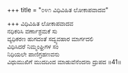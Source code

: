 +++
title = "೦೪೧ ವಿಧಿವಿಹಿತ ಲೋಕಾಪವಾದವ"

+++
ವಿಧಿವಿಹಿತ ಲೋಕಾಪವಾದವ  
ನಧಿಕರಿಸಿ ವರ್ಣಾಶ್ರಮಕೆ ಸು  
ವ್ಯಧಿಕರಣ ಹುಗದಂತೆ ಸದ್ವ್ಯವಹಾರ ಮಾರ್ಗದಲಿ   
ವಿಧಿಸಿದರೆ ನಿಮ್ಮಂಘ್ರಿಗಳ ಸಂ  
ನಿಧಿಯಲೇ ಪಾಣಿಗ್ರಹಣವನು    
ವಿಧುಮುಖಿಗೆ ಮುದದಿಂದ ಮಾಡುವೆನೆಂದನಾ ದ್ರುಪದ     ॥41॥